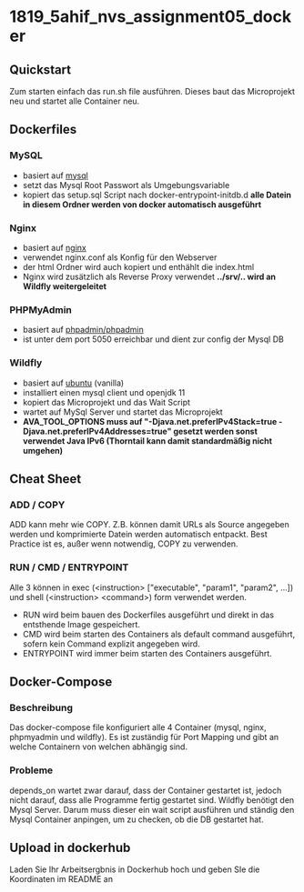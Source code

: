 # 1819_5ahif_nvs_assignment05_docker

## Quickstart

Zum starten einfach das run.sh file ausführen.
Dieses baut das Microprojekt neu und startet alle Container neu.

## Dockerfiles

### MySQL

- basiert auf [mysql](https://hub.docker.com/_/mysql/)
- setzt das Mysql Root Passwort als Umgebungsvariable
- kopiert das setup.sql Script nach docker-entrypoint-initdb.d **alle Datein in diesem Ordner werden von docker automatisch ausgeführt**

### Nginx

- basiert auf [nginx](https://hub.docker.com/_/nginx/)
- verwendet nginx.conf als Konfig für den Webserver
- der html Ordner wird auch kopiert und enthählt die index.html
- Nginx wird zusätzlich als Reverse Proxy verwendet **../srv/.. wird an Wildfly weitergeleitet**

### PHPMyAdmin

- basiert auf [phpadmin/phpadmin](https://hub.docker.com/r/phpmyadmin/phpmyadmin/)
- ist unter dem port 5050 erreichbar und dient zur config der Mysql DB

### Wildfly

- basiert auf [ubuntu](https://hub.docker.com/_/ubuntu/) (vanilla)
- installiert einen mysql client und openjdk 11
- kopiert das Microprojekt und das Wait Script
- wartet auf MySql Server und startet das Microprojekt 
- **AVA_TOOL_OPTIONS muss auf "-Djava.net.preferIPv4Stack=true -Djava.net.preferIPv4Addresses=true" gesetzt werden sonst verwendet Java IPv6 (Thorntail kann damit standardmäßig nicht umgehen)**

## Cheat Sheet

### ADD / COPY

ADD kann mehr wie COPY. Z.B. können damit URLs als Source angegeben werden und komprimierte Datein werden automatisch entpackt.
Best Practice ist es, außer wenn notwendig, COPY zu verwenden.

### RUN / CMD / ENTRYPOINT

Alle 3 können in exec (\<instruction\> ["executable", "param1", "param2", ...]) und shell (\<instruction\> \<command\>) form verwendet werden.
- RUN wird beim bauen des Dockerfiles ausgeführt und direkt in das entsthende Image gespeichert.
- CMD wird beim starten des Containers als default command ausgeführt, sofern kein Command explizit angegeben wird.
- ENTRYPOINT wird immer beim starten des Containers ausgeführt.

## Docker-Compose

### Beschreibung

Das docker-compose file konfiguriert alle 4 Container (mysql, nginx, phpmyadmin und wildfly). Es ist zuständig für Port Mapping und gibt an welche Containern von welchen abhängig sind.

### Probleme

depends_on wartet zwar darauf, dass der Container gestartet ist, jedoch nicht darauf, dass alle Programme fertig gestartet sind. Wildfly benötigt den Mysql Server. Darum muss dieser ein wait script ausführen und ständig den Mysql Container anpingen, um zu checken, ob die DB gestartet hat.

## Upload in dockerhub

Laden Sie Ihr Arbeitsergbnis in Dockerhub hoch und geben SIe die Koordinaten im README an
